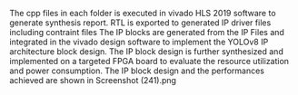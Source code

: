The cpp files in each folder is executed in vivado HLS 2019 software to generate synthesis report.
RTL is exported to generated IP driver files including contraint files
The IP blocks are generated from the IP Files and integrated in the vivado design software to implement the YOLOv8 IP architecture block design.
The IP block design is further synthesized and implemented on a targeted FPGA board to evaluate the resource utilization and power consumption.
The IP block design and the performances achieved are shown in Screenshot (241).png
